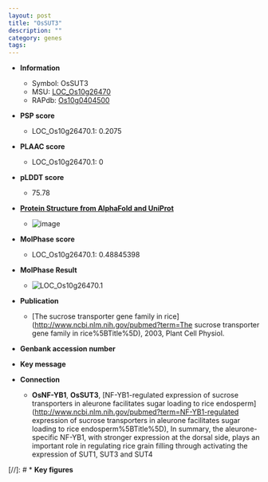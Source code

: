 ```yaml
---
layout: post
title: "OsSUT3"
description: ""
category: genes
tags: 
---
```


* **Information**  
    + Symbol: OsSUT3  
    + MSU: [LOC_Os10g26470](http://rice.plantbiology.msu.edu/cgi-bin/ORF_infopage.cgi?orf=LOC_Os10g26470)  
    + RAPdb: [Os10g0404500](http://rapdb.dna.affrc.go.jp/viewer/gbrowse_details/irgsp1?name=Os10g0404500)  

* **PSP score**  
    + LOC_Os10g26470.1: 0.2075 

* **PLAAC score**  
    + LOC_Os10g26470.1: 0 

* **pLDDT score**
    + 75.78

* **[Protein Structure from AlphaFold and UniProt](https://www.uniprot.org/uniprotkb/A0A0N7KRR6/entry#structure)**
    + ![image](https://ricepsp.github.io/images/A/AF-A0A0N7KRR6-F1.png)

* **MolPhase score**
    + LOC_Os10g26470.1: 0.48845398

* **MolPhase Result**
    + ![LOC_Os10g26470.1](https://304243504.github.io/Pictures/LOC_Os10g/LOC_Os10g26470.1.png)

* **Publication**  
    + [The sucrose transporter gene family in rice](http://www.ncbi.nlm.nih.gov/pubmed?term=The sucrose transporter gene family in rice%5BTitle%5D), 2003, Plant Cell Physiol.

* **Genbank accession number**  

* **Key message**  

* **Connection**  
    + __OsNF-YB1__, __OsSUT3__, [NF-YB1-regulated expression of sucrose transporters in aleurone facilitates sugar loading to rice endosperm](http://www.ncbi.nlm.nih.gov/pubmed?term=NF-YB1-regulated expression of sucrose transporters in aleurone facilitates sugar loading to rice endosperm%5BTitle%5D), In summary, the aleurone-specific NF-YB1, with stronger expression at the dorsal side, plays an important role in regulating rice grain filling through activating the expression of SUT1, SUT3 and SUT4

[//]: # * **Key figures**  


